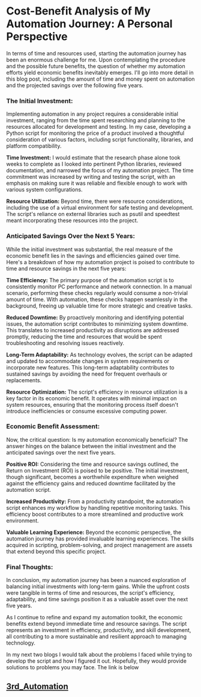 #  Cost-Benefit Analysis of My Automation Journey: A Personal Perspective

In terms of time and resources used, starting the automation journey has been an enormous challenge for me. Upon contemplating the procedure and the possible future benefits, the question of whether my automation efforts yield economic benefits inevitably emerges. I'll go into more detail in this blog post, including the amount of time and money spent on automation and the projected savings over the following five years.

### **The Initial Investment:**

Implementing automation in any project requires a considerable initial investment, ranging from the time spent researching and planning to the resources allocated for development and testing. 
In my case, developing a Python script for monitoring the price of a product involved a thoughtful consideration of various factors, including script functionality, libraries, and platform compatibility.

**Time Investment:**
I would estimate that the research phase alone took weeks to complete as I looked into pertinent Python libraries, reviewed documentation, and narrowed the focus of my automation project. The time commitment was increased by writing and testing the script, with an emphasis on making sure it was reliable and flexible enough to work with various system configurations.

**Resource Utilization:**
Beyond time, there were resource considerations, including the use of a virtual environment for safe testing and development. The script's reliance on external libraries such as psutil and speedtest meant incorporating these resources into the project.

### **Anticipated Savings Over the Next 5 Years:**

While the initial investment was substantial, the real measure of the economic benefit lies in the savings and efficiencies gained over time. Here's a breakdown of how my automation project is poised to contribute to time and resource savings in the next five years:

**Time Efficiency:**
The primary purpose of the automation script is to consistently monitor PC performance and network connection. In a manual scenario, performing these checks regularly would consume a non-trivial amount of time. With automation, these checks happen seamlessly in the background, freeing up valuable time for more strategic and creative tasks.

**Reduced Downtime:**
By proactively monitoring and identifying potential issues, the automation script contributes to minimizing system downtime. This translates to increased productivity as disruptions are addressed promptly, reducing the time and resources that would be spent troubleshooting and resolving issues reactively.

**Long-Term Adaptability:**
As technology evolves, the script can be adapted and updated to accommodate changes in system requirements or incorporate new features. This long-term adaptability contributes to sustained savings by avoiding the need for frequent overhauls or replacements.

**Resource Optimization:**
The script's efficiency in resource utilization is a key factor in its economic benefit. It operates with minimal impact on system resources, ensuring that the monitoring process itself doesn't introduce inefficiencies or consume excessive computing power.

### **Economic Benefit Assessment:**

Now, the critical question: Is my automation economically beneficial? The answer hinges on the balance between the initial investment and the anticipated savings over the next five years.

**Positive ROI:**
Considering the time and resource savings outlined, the Return on Investment (ROI) is poised to be positive. The initial investment, though significant, becomes a worthwhile expenditure when weighed against the efficiency gains and reduced downtime facilitated by the automation script.

**Increased Productivity:**
From a productivity standpoint, the automation script enhances my workflow by handling repetitive monitoring tasks. This efficiency boost contributes to a more streamlined and productive work environment.

**Valuable Learning Experience:**
Beyond the economic perspective, the automation journey has provided invaluable learning experiences. The skills acquired in scripting, problem-solving, and project management are assets that extend beyond this specific project.

### **Final Thoughts:**

In conclusion, my automation journey has been a nuanced exploration of balancing initial investments with long-term gains. While the upfront costs were tangible in terms of time and resources, the script's efficiency, adaptability, and time savings position it as a valuable asset over the next five years.

As I continue to refine and expand my automation toolkit, the economic benefits extend beyond immediate time and resource savings. The script represents an investment in efficiency, productivity, and skill development, all contributing to a more sustainable and resilient approach to managing technology.

In my next two blogs I would talk about the problems I faced while trying to develop the script and how I figured it out. Hopefully, they would provide solutions to problems you may face. The link is below

## [3rd_Automation](blog3.md)
